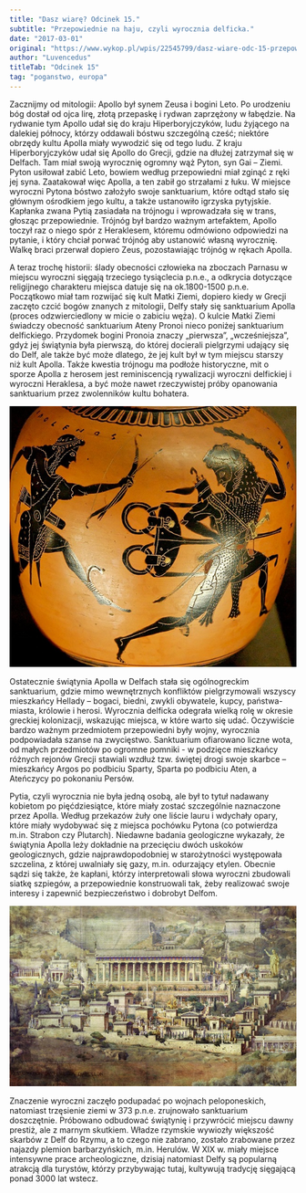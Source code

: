 ```yaml
---
title: "Dasz wiarę? Odcinek 15."
subtitle: "Przepowiednie na haju, czyli wyrocznia delficka."
date: "2017-03-01"
original: "https://www.wykop.pl/wpis/22545799/dasz-wiare-odc-15-przepowiednie-na-haju-czyli-wyro/"
author: "Luvencedus"
titleTab: "Odcinek 15"
tag: "poganstwo, europa"
---
```


Zacznijmy od mitologii: Apollo był synem Zeusa i bogini Leto. Po urodzeniu bóg dostał od ojca lirę, złotą przepaskę i rydwan zaprzężony w łabędzie. Na rydwanie tym Apollo udał się do kraju Hiperboryjczyków, ludu żyjącego na dalekiej północy, którzy oddawali bóstwu szczególną cześć; niektóre obrzędy kultu Apolla miały wywodzić się od tego ludu. Z kraju Hiperboryjczyków udał się Apollo do Grecji, gdzie na dłużej zatrzymał się w Delfach. Tam miał swoją wyrocznię ogromny wąż Pyton, syn Gai – Ziemi. Pyton usiłował zabić Leto, bowiem według przepowiedni miał zginąć z ręki jej syna. Zaatakował więc Apolla, a ten zabił go strzałami z łuku. W miejsce wyroczni Pytona bóstwo założyło swoje sanktuarium, które odtąd stało się głównym ośrodkiem jego kultu, a także ustanowiło igrzyska pytyjskie. Kapłanka zwana Pytią zasiadała na trójnogu i wprowadzała się w trans, głosząc przepowiednie. Trójnóg był bardzo ważnym artefaktem, Apollo toczył raz o niego spór z Heraklesem, któremu odmówiono odpowiedzi na pytanie, i który chciał porwać trójnóg aby ustanowić własną wyrocznię. Walkę braci przerwał dopiero Zeus, pozostawiając trójnóg w rękach Apolla.

A teraz trochę historii: ślady obecności człowieka na zboczach Parnasu w miejscu wyroczni sięgają trzeciego tysiąclecia p.n.e., a odkrycia dotyczące religijnego charakteru miejsca datuje się na ok.1800-1500 p.n.e. Początkowo miał tam rozwijać się kult Matki Ziemi, dopiero kiedy w Grecji zaczęto czcić bogów znanych z mitologii, Delfy stały się sanktuarium Apolla (proces odzwierciedlony w micie o zabiciu węża). O kulcie Matki Ziemi świadczy obecność sanktuarium Ateny Pronoi nieco poniżej sanktuarium delfickiego. Przydomek bogini Pronoia znaczy „pierwsza”, „wcześniejsza”, gdyż jej świątynia była pierwszą, do której docierali pielgrzymi udający się do Delf, ale także być może dlatego, że jej kult był w tym miejscu starszy niż kult Apolla. Także kwestia trójnogu ma podłoże historyczne, mit o sporze Apolla z herosem jest reminiscencją rywalizacji wyroczni delfickiej i wyroczni Heraklesa, a być może nawet rzeczywistej próby opanowania sanktuarium przez zwolenników kultu bohatera.

!["Apollo i Herakles walczą o trójnóg"](../images/odc15/heracles_appolo.jpg "Apollo i Herakles walczą o trójnóg.")

Ostatecznie świątynia Apolla w Delfach stała się ogólnogreckim sanktuarium, gdzie mimo wewnętrznych konfliktów pielgrzymowali wszyscy mieszkańcy Hellady – bogaci, biedni, zwykli obywatele, kupcy, państwa-miasta, królowie i herosi. Wyrocznia delficka odegrała wielką rolę w okresie greckiej kolonizacji, wskazując miejsca, w które warto się udać. Oczywiście bardzo ważnym przedmiotem przepowiedni były wojny, wyrocznia podpowiadała szanse na zwycięstwo. Sanktuarium ofiarowano liczne wota, od małych przedmiotów po ogromne pomniki - w podzięce mieszkańcy różnych rejonów Grecji stawiali wzdłuż tzw. świętej drogi swoje skarbce – mieszkańcy Argos po podbiciu Sparty, Sparta po podbiciu Aten, a Ateńczycy po pokonaniu Persów.

Pytia, czyli wyrocznia nie była jedną osobą, ale był to tytuł nadawany kobietom po pięćdziesiątce, które miały zostać szczególnie naznaczone przez Apolla. Według przekazów żuły one liście lauru i wdychały opary, które miały wydobywać się z miejsca pochówku Pytona (co potwierdza m.in. Strabon czy Plutarch). Niedawne badania geologiczne wykazały, że świątynia Apolla leży dokładnie na przecięciu dwóch uskoków geologicznych, gdzie najprawdopodobniej w starożytności występowała szczelina, z której uwalniały się gazy, m.in. odurzający etylen. Obecnie sądzi się także, że kapłani, którzy interpretowali słowa wyroczni zbudowali siatkę szpiegów, a przepowiednie konstruowali tak, żeby realizować swoje interesy i zapewnić bezpieczeństwo i dobrobyt Delfom.

!["Wyobrażenie sanktuarium w Delfach"](../images/odc15/delphi_speculative.jpg "Wyobrażenie sanktuarium w Delfach.")

Znaczenie wyroczni zaczęło podupadać po wojnach peloponeskich, natomiast trzęsienie ziemi w 373 p.n.e. zrujnowało sanktuarium doszczętnie. Próbowano odbudować świątynię i przywrócić miejscu dawny prestiż, ale z marnym skutkiem. Władze rzymskie wywiozły większość skarbów z Delf do Rzymu, a to czego nie zabrano, zostało zrabowane przez najazdy plemion barbarzyńskich, m.in. Herulów. W XIX w. miały miejsce intensywne prace archeologiczne, dzisiaj natomiast Delfy są popularną atrakcją dla turystów, którzy przybywając tutaj, kultywują tradycję sięgającą ponad 3000 lat wstecz.